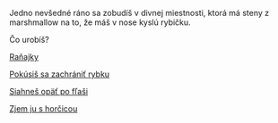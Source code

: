 Jedno nevšedné ráno sa zobudíš v divnej miestnosti, ktorá má steny z marshmallow na to, že máš v nose kyslú rybičku.

Čo urobíš?

[Raňajky](ranajky/koniec-rybky.md)

[Pokúsiš sa zachrániť rybku](zachrana/zachrana-rybky.md)

[Siahneš opäť po fľaši](flasa/nikdy-viac.md)

[Zjem ju s horčicou](horcica/hladam-horcicu.md)